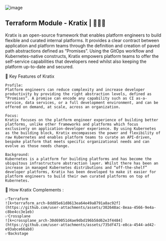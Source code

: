 ![image](https://github.com/user-attachments/assets/c90a5c48-1062-4e59-89f7-7281deee6dfe)

## Terraform Module - Kratix | 🚀🚀🚀 
Kratix is an open-source framework that enables platform engineers to build flexible and curated internal platforms. It provides a clear contract between application and platform teams through the definition and creation of paved path abstractions defined as “Promises”. Using the GitOps workflow and Kubernetes-native constructs, Kratix empowers platform teams to offer the self-service capabilities that developers need whilst also keeping the platform up-to-date and secured.



🎯 Key Features of Kratix
```
Profile:
Platform engineers can reduce complexity and increase developer productivity by providing the right abstraction levels, defined as “Promises”. A promise can encode any capability such as CI as-a-service, data services, or a full development environment, and can be offered on demand, at scale, across an organization.

Focus:
Kratix focuses on the platform engineer experience of building better platforms, unlike other frameworks and platforms which focus exclusively on application-developer experience. By using Kubernetes as the building block, Kratix encompasses the power and flexibility of raw Kubernetes and enables platform teams to curate an API-driven, bespoke platform that meets specific organizational needs and can evolve as those needs change.

Background:
Kubernetes is a platform for building platforms and has become the ubiquitous infrastructure abstraction layer. Whilst there has been an increase in managed Kubernetes distributions and “off-the-shelf” developer platforms, Kratix has been developed to make it easier for platform engineers to build their own curated platforms on top of Kubernetes.

```

🔨 How Kratix Complements :
```
✅Terraform
![k+terraform_arch-8dd85e61d8613ea64e49a8791a8ac92f](https://github.com/user-attachments/assets/302648ac-8eaa-4566-9e4a-c8be4cc3e1eb)
✅Crossplane
![k+crossplane_arch-30d69051d4ae9dbd196b58d62e3f4484](https://github.com/user-attachments/assets/735df471-e8ca-4544-ad42-e93abce66ab8)
✅Backstage
```
